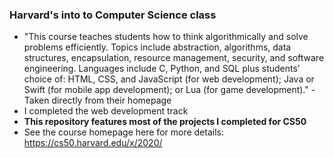 ### Harvard's into to Computer Science class
- "This course teaches students how to think algorithmically and solve problems efficiently. Topics include abstraction, algorithms, data structures, encapsulation, resource management, security, and software engineering. Languages include C, Python, and SQL plus students’ choice of: HTML, CSS, and JavaScript (for web development); Java or Swift (for mobile app development); or Lua (for game development)." -Taken directly from their homepage
- I completed the web development track
- **This repository features most of the projects I completed for CS50**
- See the course homepage here for more details: https://cs50.harvard.edu/x/2020/

